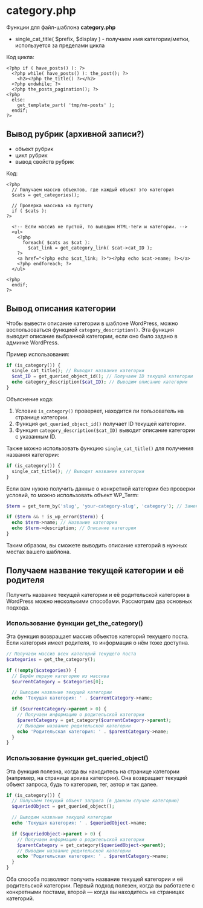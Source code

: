 # category.php
Функции для файл-шаблона **category.php**

- single_cat_title( $prefix, $display ) - получаем имя категории/метки, используется за пределами цикла

Код цикла:

    <?php if ( have_posts() ): ?>
      <?php while( have_posts() ): the_post(); ?>
        <h2><?php the_title() ?></h2> 
      <?php endwhile; ?>
      <?php the_posts_pagination(); ?>
    <?php 
      else:
        get_template_part( 'tmp/no-posts' );
      endif;
    ?>

## Вывод рубрик (архивной записи?)
- объект рубрик
- цикл рубрик
- вывод свойств рубрик

Код:

    <?php
      // Получаем массив объектов, где каждый объект это категория
      $cats = get_categories();

      // Проверка массива на пустоту
      if ( $cats ):
    ?>

      <!-- Если массив не пустой, то выводим HTML-теги и категории. -->
      <ul>
        <?php 
          foreach( $cats as $cat ):
            $cat_link = get_category_link( $cat->cat_ID );
        ?>
        <a href="<?php echo $cat_link; ?>"><?php echo $cat->name; ?></a>
        <?php endforeach; ?>
      </ul>

    <?php
      endif;
    ?>

## Вывод описания категории
Чтобы вывести описание категории в шаблоне WordPress, можно воспользоваться функцией `category_description()`. Эта функция выводит описание выбранной категории, если оно было задано в админке WordPress.

Пример использования:

```php
if (is_category()) {
  single_cat_title(); // Выводит название категории
  $cat_ID = get_queried_object_id(); // Получаем ID текущей категории
  echo category_description($cat_ID); // Выводим описание категории
}
```

Объяснение кода:
1. Условие `is_category()` проверяет, находится ли пользователь на странице категории.
2. Функция `get_queried_object_id()` получает ID текущей категории.
3. Функция `category_description($cat_ID)` выводит описание категории с указанным ID.

Также можно использовать функцию `single_cat_title()` для получения названия категории:
```php
if (is_category()) {
  single_cat_title(); // Выводит название категории
}
```

Если вам нужно получить данные о конкретной категории без проверки условий, то можно использовать объект WP_Term:

```php
$term = get_term_by('slug', 'your-category-slug', 'category'); // Замените your-category-slug на нужный slug

if ($term && ! is_wp_error($term)) {
  echo $term->name; // Название категории
  echo $term->description; // Описание категории
}
```

Таким образом, вы сможете выводить описание категорий в нужных местах вашего шаблона.

## Получаем название текущей категории и её родителя
Получить название текущей категории и её родительской категории в WordPress можно несколькими способами. Рассмотрим два основных подхода.

### Использование функции get_the_category()
Эта функция возвращает массив объектов категорий текущего поста. Если категория имеет родителя, то информация о нём тоже доступна.

```php
// Получаем массив всех категорий текущего поста
$categories = get_the_category();

if (!empty($categories)) {
  // Берём первую категорию из массива
  $currentCategory = $categories[0];

  // Выводим название текущей категории
  echo 'Текущая категория: ' . $currentCategory->name;

  if ($currentCategory->parent > 0) {
    // Получаем информацию о родительской категории
    $parentCategory = get_category($currentCategory->parent);
    // Выводим название родительской категории
    echo 'Родительская категория: ' . $parentCategory->name;
  }
}
```

### Использование функции get_queried_object()
Эта функция полезна, когда вы находитесь на странице категории (например, на странице архива категории). Она возвращает текущий объект запроса, будь то категория, тег, автор и так далее.

```php
if (is_category()) {
  // Получаем текущий объект запроса (в данном случае категорию)
  $queriedObject = get_queried_object();

  // Выводим название текущей категории
  echo 'Текущая категория: ' . $queriedObject->name;

  if ($queriedObject->parent > 0) {
    // Получаем информацию о родительской категории
    $parentCategory = get_category($queriedObject->parent);
    // Выводим название родительской категории
    echo 'Родительская категория: ' . $parentCategory->name;
  }
}
```

Оба способа позволяют получить название текущей категории и её родительской категории. Первый подход полезен, когда вы работаете с конкретными постами, второй — когда вы находитесь на страницах категорий.
